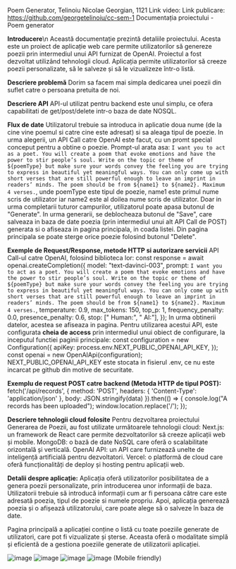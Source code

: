 Poem Generator, Telinoiu Nicolae Georgian, 1121
Link video:
Link publicare: https://github.com/georgetelinoiu/cc-sem-1
Documentația proiectului - Poem generator

**Introducere**\n
Această documentație prezintă detaliile proiectului. Acesta este un proiect de aplicație web care permite utilizatorilor să genereze poezii prin intermediul unui API furnizat de OpenAI. Proiectul a fost dezvoltat utilizând tehnologii cloud. Aplicația permite utilizatorilor să creeze poezii personalizate, să le salveze și să le vizualizeze într-o listă.

**Descriere problemă**
Dorim sa facem mai simpla dedicarea unei poezii din suflet catre o persoana pretuita de noi.

**Descriere API**
API-ul utilizat pentru backend este unul simplu, ce ofera capabilitati de get/post/delete intr-o baza de date NOSQL.

**Flux de date**
Utilizatorul trebuie sa introduca in aplicatie doua nume (de la cine vine poemul si catre cine este adresat) si sa aleaga tipul de poezie.
In urma alegerii, un API Call catre OpenAI este facut, cu un promt special conceput pentru a obtine o poezie.
Prompt-ul arata asa: `I want you to act as a poet. You will create a poem that evoke emotions and have the power to stir people’s soul. Write on the topic or theme of ${poemType} but make sure your words convey the feeling you are trying to express in beautiful yet meaningful ways. You can only come up with short verses that are still powerful enough to leave an imprint in readers’ minds. The poem should be from ${name1} to ${name2}. Maximum 4 verses.`, unde poemType este tipul de poezie, name1 este primul nume scris de utilizator iar name2 este al doilea nume scris de utilizator.
Doar in urma completarii tuturor campurilor, utilizatorul poate apasa butonul de "Generate".
In urma generarii, se deblocheaza butonul de "Save", care salveaza in baza de date poezia (prin intermediul unui alt API Call de POST) generata si o afiseaza in pagina principala, in coada listei.
Din pagina principala se poate sterge orice poezie folosind butonul "Delete".

**Exemple de Request/Response, metode HTTP si autorizare servicii**
API Call-ul catre OpenAI, folosind biblioteca lor:
const response = await openai.createCompletion({
			model: "text-davinci-003",
			prompt: `I want you to act as a poet. You will create a poem that evoke emotions and have the power to stir people’s soul. Write on the topic or theme of ${poemType} but make sure your words convey the feeling you are trying to express in beautiful yet meaningful ways. You can only come up with short verses that are still powerful enough to leave an imprint in readers’ minds. The poem should be from ${name1} to ${name2}. Maximum 4 verses.`,
			temperature: 0.9,
			max_tokens: 150,
			top_p: 1,
			frequency_penalty: 0.0,
			presence_penalty: 0.6,
			stop: [" Human:", " AI:"],
		});
In urma obtinerii datelor, acestea se afiseaza in pagina.
Pentru utilizarea acestui API, este configurata **cheia de access** prin intermediul unui obiect de configurare, la inceputul functiei paginii principale:
const configuration = new Configuration({
		apiKey: process.env.NEXT_PUBLIC_OPENAI_API_KEY,
	});
	const openai = new OpenAIApi(configuration);
NEXT_PUBLIC_OPENAI_API_KEY este stocata in fisierul .env, ce nu este incarcat pe github din motive de securitate.

**Exemplu de request POST catre backend (Metoda HTTP de tipul POST):**
fetch('/api/records', {
				method: 'POST',
				headers: {
					'Content-Type': 'application/json'
				},
				body: JSON.stringify(data)
			}).then(() => {
				console.log("A records has been uploaded");
				window.location.replace('/');
			});

**Descriere tehnologii cloud folosite**
Pentru dezvoltarea proiectului Generarea de Poezii, au fost utilizate următoarele tehnologii cloud:
Next.js: un framework de React care permite dezvoltatorilor să creeze aplicații web și mobile.
MongoDB: o bază de date NoSQL care oferă o scalabilitate orizontală și verticală.
OpenAI API: un API care furnizează unelte de inteligență artificială pentru dezvoltatori.
Vercel: o platformă de cloud care oferă funcționalități de deploy și hosting pentru aplicații web.

**Detalii despre aplicație:**
Aplicația oferă utilizatorilor posibilitatea de a genera poezii personalizate, prin introducerea unor informații de baza. Utilizatorii trebuie să introducă informații cum ar fi persoana către care este adresată poezia, tipul de poezie si numele propriu. Apoi, aplicația generează poezia și o afișează utilizatorului, care poate alege să o salveze în baza de date.

Pagina principală a aplicației conține o listă cu toate poeziile generate de utilizatori, care pot fi vizualizate și șterse. Aceasta oferă o modalitate simplă și eficientă de a gestiona poeziile generate de utilizatorii aplicației.

![image](https://user-images.githubusercontent.com/81044083/236695204-c66ba181-5f1f-4b0b-8b62-000ce96d3f9a.png)
![image](https://user-images.githubusercontent.com/81044083/236695211-b6ccfd90-1cdf-4df5-9bb3-e2249cb1553d.png)
![image](https://user-images.githubusercontent.com/81044083/236695241-31dfb3d6-8681-46d3-a6de-de24e441c80a.png)
![image](https://user-images.githubusercontent.com/81044083/236695265-8d04dc7a-fa59-4c14-91c3-042ab8201caf.png)
(Mobile friendly)
